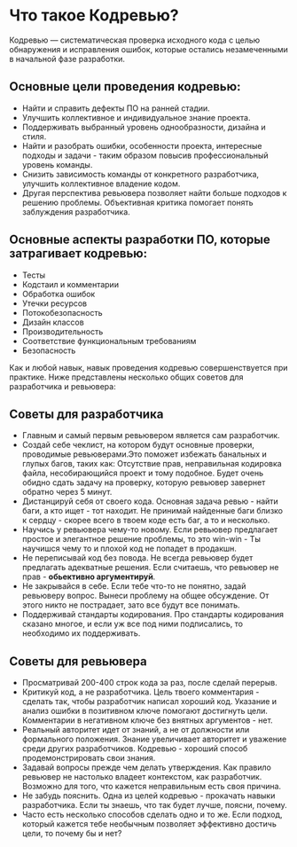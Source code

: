 # Что такое Кодревью?
Кодревью — систематическая проверка исходного кода с целью обнаружения и исправления ошибок, которые остались незамеченными в начальной фазе разработки. 

## Основные цели проведения кодревью:
- Найти и справить дефекты ПО на ранней стадии.
- Улучшить коллективное и индивидуальное знание проекта.
- Поддерживать выбранный уровень однообразности, дизайна и стиля.
- Найти и разобрать ошибки, особенности проекта, интересные подходы и задачи - таким образом повысив профессиональный уровень команды.
- Снизить зависимость команды от конкретного разработчика, улучшить коллективное владение кодом.
- Другая перспектива ревьювера позволяет найти больше подходов к решению проблемы. Объективная критика помогает понять заблуждения разработчика.

## Основные аспекты разработки ПО, которые затрагивает кодревью:
* Тесты
* Кодстаил и комментарии
* Обработка ошибок
* Утечки ресурсов
* Потокобезопасность
* Дизайн классов
* Производительность
* Соответствие функциональным требованиям
* Безопасность

Как и любой навык, навык проведения кодревью совершенствуется при практике. Ниже представлены несколько общих советов для разработчика и ревьювера:

## Советы для разработчика
* Главным и самый первым ревьювером является сам разработчик.
* Создай себе чеклист, на котором будут основные проверки, проводимые ревьюверами.Это поможет избежать банальных и глупых багов, таких как: Отсутствие прав, неправильная кодировка файла, несобирающийся проект и тому подобное. Будет очень обидно сдать задачу на проверку, которую ревьювер завернет обратно через 5 минут.
* Дистанцируй себя от своего кода. Основная задача ревью - найти баги, а кто ищет - тот находит. Не принимай найденные баги близко к сердцу - скорее всего в твоем коде есть баг, а то и несколько.
* Научись у ревьювера чему-то новому. Если ревьювер предлагает простое и элегантное решение проблемы, то это win-win - Ты научишся чему то и плохой код не попадет в продакшн.
* Не переписывай код без повода. Не всегда ревьювер будет предлагать адекватные решения. Если считаешь, что ревьювер не прав - **обьективно аргументируй**.
* Не закрывайся в себе. Если тебе что-то не понятно, задай ревьюверу вопрос. Вынеси проблему на общее обсуждение. От этого никто не пострадает, зато все будут все понимать.
* Поддерживай стандарты кодирования. Про стандарты кодирования сказано многое, и если уж все под ними подписались, то необходимо их поддерживать.

## Советы для ревьювера
* Просматривай 200-400 строк кода за раз, после сделай перерыв.
* Критикуй код, а не разработчика. Цель твоего комментария - сделать так, чтобы разработчик написал хороший код. Указание и анализ ошибки в позитивном ключе помогают достигнуть цели. Комментарии в негативном ключе без внятных аргументов - нет.
* Реальный авторитет идет от знаний, а не от должности или формального положения. Знание увеличивает авторитет и уважение среди других разработчиков. Кодревью - хороший способ продемонстрировать свои знания.
* Задавай вопросы прежде чем делать утверждения. Как правило ревьювер не настолько владеет контекстом, как разработчик. Возможно для того, что кажется неправильным есть своя причина.
* Не забудь пояснить. Одна из целей кодревью - прокачать навыки разработчика. Если ты знаешь, что так будет лучше, поясни, почему.
* Часто есть несколько способов сделать одно и то же. Если подход, который кажется тебе необычным позволяет эффективно достичь цели, то почему бы и нет? 

